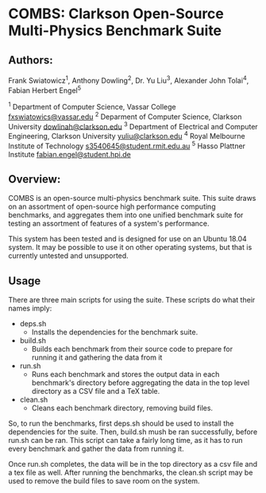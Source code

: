 # COMBS: Clarkson Open-Source Multi-Physics Benchmark Suite

## Authors:

Frank Swiatowicz<sup>1</sup>, Anthony Dowling<sup>2</sup>, Dr. Yu Liu<sup>3</sup>, Alexander John Tolai<sup>4</sup>, Fabian Herbert Engel<sup>5</sup>

<sup>1</sup> Department of Computer Science, Vassar College
fxswiatowics@vassar.edu
<sup>2</sup> Deparment of Computer Science, Clarkson University
dowlinah@clarkson.edu
<sup>3</sup> Department of Electrical and Computer Engineering, Clarkson University
yuliu@clarkson.edu
<sup>4</sup> Royal Melbourne Institute of Technology
s3540645@student.rmit.edu.au
<sup>5</sup> Hasso Plattner Institute
fabian.engel@student.hpi.de


## Overview:

COMBS is an open-source multi-physics benchmark suite. This
suite draws on an assortment of open-source high performance
computing benchmarks, and aggregates them into one unified
benchmark suite for testing an assortment of features of
a system's performance.

This system has been tested and is designed for use on an
Ubuntu 18.04 system. It may be possible to use it on other
operating systems, but that is currently untested and
unsupported.

## Usage

There are three main scripts for using the suite. These scripts do
what their names imply:

- deps.sh
  - Installs the dependencies for the benchmark suite.
- build.sh
  - Builds each benchmark from their source code to prepare for running 
  it and gathering the data from it
- run.sh
  - Runs each benchmark and stores the output data in each benchmark's 
  directory before aggregating the data in the top level directory as a 
  CSV file and a TeX table.
- clean.sh
  - Cleans each benchmark directory, removing build files.

So, to run the benchmarks, first deps.sh should be used to
install the dependencies for the suite. Then, build.sh mush
be ran successfully, before run.sh can be ran. This script
can take a fairly long time, as it has to run every
benchmark and gather the data from running it.

Once run.sh completes, the data will be in the top directory as a csv file and a tex file as well. After running the benchmarks, the clean.sh
script may be used to remove the build files to save room on the system.
